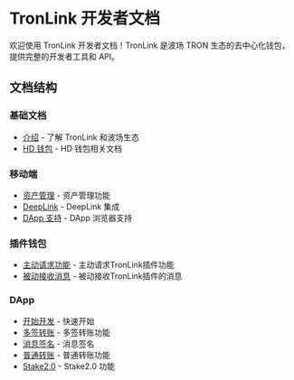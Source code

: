 # TronLink 开发者文档

欢迎使用 TronLink 开发者文档！TronLink 是波场 TRON 生态的去中心化钱包，提供完整的开发者工具和 API。

## 文档结构

### 基础文档
- [介绍](introduction) - 了解 TronLink 和波场生态
- [HD 钱包](hd-wallets) - HD 钱包相关文档

### 移动端
- [资产管理](mobile/asset-management) - 资产管理功能
- [DeepLink](mobile/deeplink) - DeepLink 集成
- [DApp 支持](mobile/dapp-support) - DApp 浏览器支持

### 插件钱包
- [主动请求功能](plugin-wallet/active-requests) - 主动请求TronLink插件功能
- [被动接收消息](plugin-wallet/passive-messages) - 被动接收TronLink插件的消息

### DApp
- [开始开发](dapp/getting-started) - 快速开始
- [多签转账](dapp/multi-sign-transfer) - 多签转账功能
- [消息签名](dapp/message-signing) - 消息签名
- [普通转账](dapp/transfer) - 普通转账功能
- [Stake2.0](dapp/stake2) - Stake2.0 功能


